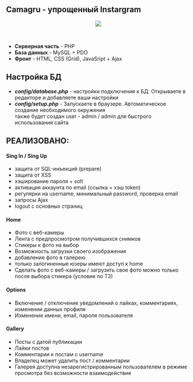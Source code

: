## Camagru - упрощенный Instargram <br>

<p align="center">
  <img src="https://raw.githubusercontent.com/mtytos/CV/master/login.png?token=ANB3U4JNJ62LJMVXOJR2OLS6KV5QI">
</p><br>

- <b>Серверная часть</b> - PHP <br>
- <b>База данных</b> - MySQL + PDO <br>
- <b>Фронт</b> - HTML, CSS (Grid), JavaSript + Ajax <br>

## Настройка БД  <br>
- <em><b>config/database.php</b></em> - настройки подключения к БД. Открываете в редакторе и добавляете ваши настройки<br>
- <em><b>config/setup.php</b></em> - Запускаете в браузере. Автоматическое создание необходимого окружения <br>
также будет создан user - admin / admin для быстрого использования сайта </br>

## РЕАЛИЗОВАНО:<br>
#### Sing In / Sing Up<br>
- защита от SQL-инъекций (prepare)<br>
- защита от XSS <br>
- хэширование пароля + solt<br>
- активация аккаунта по email (ссылка + хэш token)<br>
- регулярки на username, минимальный password, проверка email<br>
- запросы Ajax <br>
- logout с основных страниц<br>

#### Home<br>
- Фото с веб-камеры
- Лента с предпросмотром получившихся снимков 
- Стикеры к фото на выбор
- Возможность загрузки своего изображения
- добавление фото в галерею
- только залогиненные юзеры имеют доступ к home
- Сделать фото с веб-камеры / загрузить свое фото можно только после выбора стикера (условие по ТЗ)

#### Options<br>
- Включение / отключение уведомлений о лайках, комментариях, изменении данных профиля<br>
- Изменение имени, email, пароля пользователя<br>

#### Gallery<br>
- Посты с датой публикации<br>
- Лайки постов<br>
- Комментарии к постам с username<br>
- Владелец может удалить пост / комментарии<br>
- Галерея доступна незарегистрированным пользователем в режиме просмотра без возможности взаимодействия
